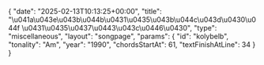 {
    "date": "2025-02-13T10:13:25+00:00",
    "title": "\u041a\u043e\u043b\u044b\u0431\u0435\u043b\u044c\u043d\u0430\u044f \u0431\u0435\u0437\u0443\u043c\u0446\u0430",
    "type": "miscellaneous",
    "layout": "songpage",
    "params": {
        "id": "kolybelb",
        "tonality": "Am",
        "year": "1990",
        "chordsStartAt": 61,
        "textFinishAtLine": 34
    }
}